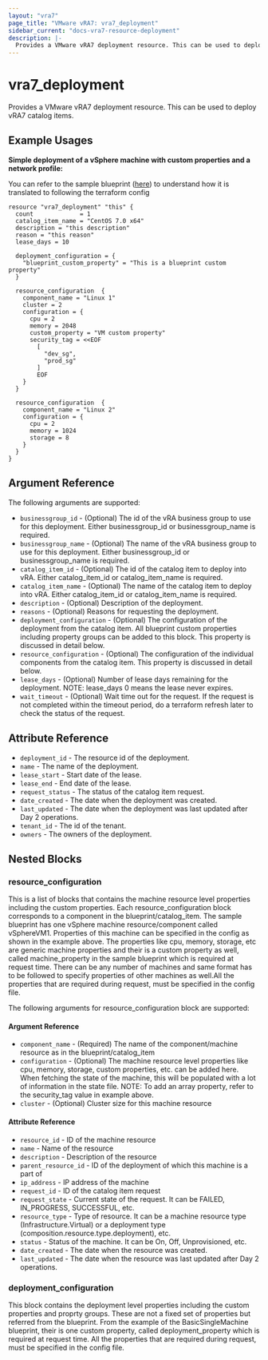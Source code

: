 ```yaml
---
layout: "vra7"
page_title: "VMware vRA7: vra7_deployment"
sidebar_current: "docs-vra7-resource-deployment"
description: |-
  Provides a VMware vRA7 deployment resource. This can be used to deploy vRA7 catalog items.
---
```


# vra7\_deployment

Provides a VMware vRA7 deployment resource. This can be used to deploy vRA7 catalog items.

## Example Usages

**Simple deployment of a vSphere machine with custom properties and a network profile:**

You can refer to the sample blueprint ([here](https://github.com/terraform-providers/terraform-provider-vra7/tree/master/website/docs/r)) to understand how it is translated to following the terraform config

```hcl
resource "vra7_deployment" "this" {
  count             = 1
  catalog_item_name = "CentOS 7.0 x64"
  description = "this description"
  reason = "this reason"
  lease_days = 10

  deployment_configuration = {
    "blueprint_custom_property" = "This is a blueprint custom property"
  }
  
  resource_configuration  {
    component_name = "Linux 1"
    cluster = 2
    configuration = {
      cpu = 2
      memory = 2048
      custom_property = "VM custom property"
      security_tag = <<EOF
        [
          "dev_sg",
          "prod_sg"
        ]
        EOF
    }
  }

  resource_configuration  {
    component_name = "Linux 2"
    configuration = {
      cpu = 2
      memory = 1024
      storage = 8
    }
  }
}
```

## Argument Reference

The following arguments are supported:

* `businessgroup_id` - (Optional) The id of the vRA business group to use for this deployment. Either businessgroup_id or businessgroup_name is required.
* `businessgroup_name` - (Optional) The name of the vRA business group to use for this deployment. Either businessgroup_id or businessgroup_name is required.
* `catalog_item_id` - (Optional) The id of the catalog item to deploy into vRA. Either catalog_item_id or catalog_item_name is required.
* `catalog_item_name` - (Optional) The name of the catalog item to deploy into vRA. Either catalog_item_id or catalog_item_name is required.
* `description` - (Optional) Description of the deployment.
* `reasons` - (Optional) Reasons for requesting the deployment.
* `deployment_configuration` - (Optional) The configuration of the deployment from the catalog item. All blueprint custom properties including property groups can be added to this block. This property is discussed in detail below.
* `resource_configuration` - (Optional) The configuration of the individual components from the catalog item. This property is discussed in detail below.
* `lease_days` - (Optional) Number of lease days remaining for the deployment. NOTE: lease_days 0 means the lease never expires.
* `wait_timeout` - (Optional) Wait time out for the request. If the request is not completed within the timeout period, do a terraform refresh later to check the status of the request. 

## Attribute Reference

* `deployment_id` - The resource id of the deployment.
* `name` - The name of the deployment.
* `lease_start` - Start date of the lease.
* `lease_end` - End date of the lease.
* `request_status` - The status of the catalog item request.
* `date_created` - The date when the deployment was created.
* `last_updated` - The date when the deployment was last updated after Day 2 operations.
* `tenant_id` - The id of the tenant.
* `owners` - The owners of the deployment.

## Nested Blocks

### resource_configuration ###

This is a list of blocks that contains the machine resource level properties including the custom properties. Each resource_configuration block corresponds to a component in the blueprint/catalog_item. The sample blueprint has one vSphere machine resource/component called vSphereVM1. Properties of this machine can be specified in the config as shown in the example above. The properties like cpu, memory, storage, etc are generic machine properties and their is a custom property as well, called machine_property in the sample blueprint which is required at request time. There can be any number of machines and same format has to be followed to specify properties of other machines as well.All the properties that are required during request, must be specified in the config file.

The following arguments for resource_configuration block are supported:

#### Argument Reference

* `component_name` - (Required) The name of the component/machine resource as in the blueprint/catalog_item
* `configuration` - (Optional) The machine resource level properties like cpu, memory, storage, custom properties, etc. can be added here. When fetching the state of the machine, this will be populated with a lot of information in the state file.
NOTE: To add an array property, refer to the security_tag value in example above.
* `cluster` - (Optional) Cluster size for this machine resource

#### Attribute Reference

* `resource_id` - ID of the machine resource
* `name` - Name of the resource
* `description` - Description of the resource
* `parent_resource_id` - ID of the deployment of which this machine is a part of
* `ip_address` - IP address of the machine
* `request_id` - ID of the catalog item request
* `request_state` - Current state of the request. It can be FAILED, IN_PROGRESS, SUCCESSFUL, etc.
* `resource_type` - Type of resource. It can be a machine resource type (Infrastructure.Virtual) or a deployment type (composition.resource.type.deployment), etc.
* `status` - Status of the machine. It can be On, Off, Unprovisioned, etc.
* `date_created` - The date when the resource was created.
* `last_updated` - The date when the resource was last updated after Day 2 operations. 


### deployment_configuration ###

This block contains the deployment level properties including the custom properties and proprty groups. These are not a fixed set of properties but referred from the blueprint. From the example of the BasicSingleMachine blueprint, their is one custom property, called deployment_property which is required at request time. All the properties that are required during request, must be specified in the config file.

